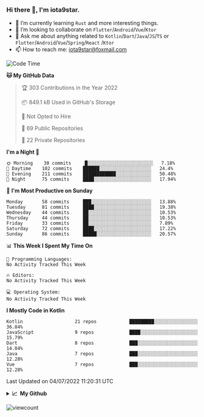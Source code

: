 ### Hi there 👋, I'm iota9star.

- 🌱 I’m currently learning `Rust` and more interesting things.
- 👯 I’m looking to collaborate on `Flutter`/`Android`/`Vue`/`Ktor`
- 💬 Ask me about anything related to `Kotlin`/`Dart`/`Java`/`JS`/`TS` or `Flutter`/`Android`/`Vue`/`Spring`/`React`
  /`Ktor`
- 📫 How to reach me: [iota9star@foxmail.com](iota9star@foxmail.com)



<!--START_SECTION:waka-->
![Code Time](http://img.shields.io/badge/Code%20Time-3%2C088%20hrs%2012%20mins-blue)

**🐱 My GitHub Data** 

> 🏆 303 Contributions in the Year 2022
 > 
> 📦 849.1 kB Used in GitHub's Storage 
 > 
> 🚫 Not Opted to Hire
 > 
> 📜 69 Public Repositories 
 > 
> 🔑 22 Private Repositories  
 > 
**I'm a Night 🦉** 

```text
🌞 Morning    30 commits     █░░░░░░░░░░░░░░░░░░░░░░░░   7.18% 
🌆 Daytime    102 commits    ██████░░░░░░░░░░░░░░░░░░░   24.4% 
🌃 Evening    211 commits    ████████████░░░░░░░░░░░░░   50.48% 
🌙 Night      75 commits     ████░░░░░░░░░░░░░░░░░░░░░   17.94%

```
📅 **I'm Most Productive on Sunday** 

```text
Monday       58 commits     ███░░░░░░░░░░░░░░░░░░░░░░   13.88% 
Tuesday      81 commits     ████░░░░░░░░░░░░░░░░░░░░░   19.38% 
Wednesday    44 commits     ██░░░░░░░░░░░░░░░░░░░░░░░   10.53% 
Thursday     44 commits     ██░░░░░░░░░░░░░░░░░░░░░░░   10.53% 
Friday       33 commits     ██░░░░░░░░░░░░░░░░░░░░░░░   7.89% 
Saturday     72 commits     ████░░░░░░░░░░░░░░░░░░░░░   17.22% 
Sunday       86 commits     █████░░░░░░░░░░░░░░░░░░░░   20.57%

```


📊 **This Week I Spent My Time On** 

```text
💬 Programming Languages: 
No Activity Tracked This Week

🔥 Editors: 
No Activity Tracked This Week

💻 Operating System: 
No Activity Tracked This Week

```

**I Mostly Code in Kotlin** 

```text
Kotlin                   21 repos            █████████░░░░░░░░░░░░░░░░   36.84% 
JavaScript               9 repos             ████░░░░░░░░░░░░░░░░░░░░░   15.79% 
Dart                     8 repos             ███░░░░░░░░░░░░░░░░░░░░░░   14.04% 
Java                     7 repos             ███░░░░░░░░░░░░░░░░░░░░░░   12.28% 
Vue                      7 repos             ███░░░░░░░░░░░░░░░░░░░░░░   12.28%

```



 Last Updated on 04/07/2022 11:20:31 UTC
<!--END_SECTION:waka-->

<details>
  <summary><b>📈&nbsp;&nbsp;My Github</b></summary>
  <br>
  <img src='https://github-profile-trophy.vercel.app/?username=iota9star'>
  <img src='https://bad-apple-github-readme.vercel.app/api?show_bg=1&username=iota9star&hide_title=true'>
  <img src='http://cr-skills-chart-widget.azurewebsites.net/api/api?username=iota9star'>
</details>


![viewcount](https://count.getloli.com/get/@iota9star?theme=rule34)
